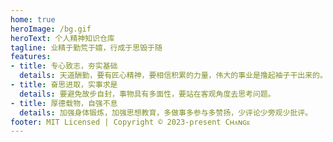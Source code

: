 ```yaml
---
home: true
heroImage: /bg.gif
heroText: 个人精神知识仓库
tagline: 业精于勤荒于嬉，行成于思毁于随
features:
- title: 专心致志，夯实基础
  details: 天道酬勤，要有匠心精神，要相信积累的力量，伟大的事业是撸起袖子干出来的。
- title: 奋思进取，实事求是
  details: 要避免故步自封，事物具有多面性，要站在客观角度去思考问题。
- title: 厚德载物，自强不息
  details: 加强身体锻炼，加强思想教育，多做事多参与多赞扬，少评论少旁观少批评。
footer: MIT Licensed | Copyright © 2023-present Cʜᴀɴɢᴇ 
---
```

